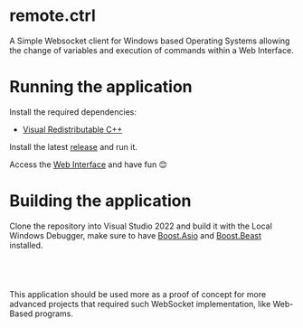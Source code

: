# remote.ctrl
A Simple Websocket client for Windows based Operating Systems allowing the change of variables and execution of commands within a Web Interface.

# Running the application
Install the required dependencies:
* [Visual Redistributable C++](https://learn.microsoft.com/pt-br/cpp/windows/latest-supported-vc-redist?view=msvc-170)

Install the latest [release](https://github.com/heitorrosa/remote.ctrl/releases) and run it.

Access the [Web Interface](https://heitorrosa.github.io/remote.ctrl/) and have fun 😊

# Building the application
Clone the repository into Visual Studio 2022 and build it with the Local Windows Debugger, make sure to have [Boost.Asio](https://www.boost.org/doc/libs/1_83_0/doc/html/boost_asio.html) and [Boost.Beast](https://www.boost.org/doc/libs/1_85_0/libs/beast/doc/html/index.html) installed.

<br>

#
This application should be used more as a proof of concept for more advanced projects that required such WebSocket implementation, like Web-Based programs.
